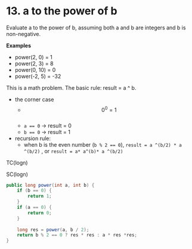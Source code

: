 # 13. a to the power of b



Evaluate a to the power of b, assuming both a and b are integers and b is non-negative.

**Examples**

* power(2, 0) = 1
* power(2, 3) = 8
* power(0, 10) = 0
* power(-2, 5) = -32



This is a math problem. The basic rule: result = a ^ b.

* the corner case
  * $$0^0 = 1$$​
  * `a == 0`  -> result = 0
  * `b == 0` -> result = 1
* recursion rule:
  * when b is the even number (`b % 2 == 0`), `result = a ^(b/2) * a ^(b/2)` , or `result = a* a^(b)* a ^(b/2)`

TC(logn)

SC(logn)

```java
public long power(int a, int b) {
    if (b == 0) {
        return 1;
    }
    if (a == 0) {
        return 0;
    }
    
    long res = power(a, b / 2);
    return b % 2 == 0 ? res * res : a * res *res;
}
```
